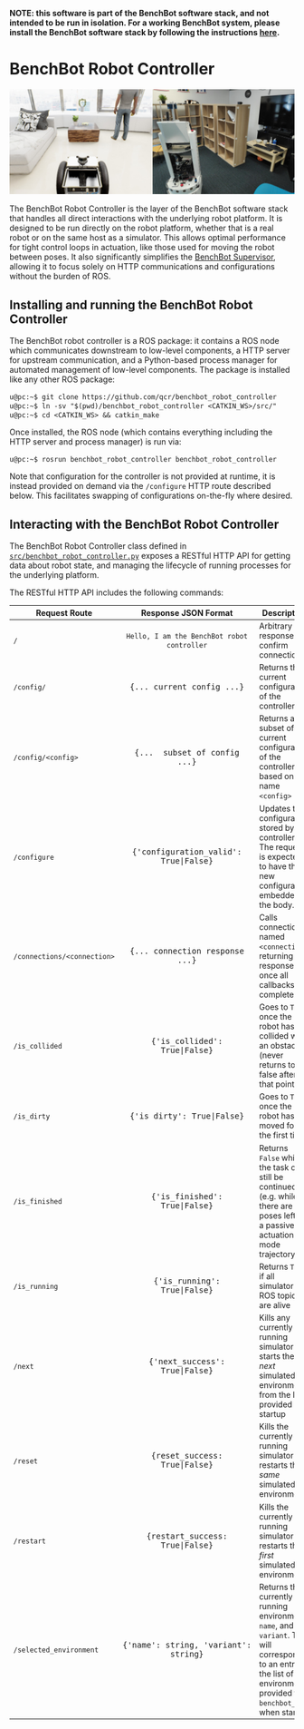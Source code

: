 **NOTE: this software is part of the BenchBot software stack, and not intended to be run in isolation. For a working BenchBot system, please install the BenchBot software stack by following the instructions [here](https://github.com/qcr/benchbot).**

# BenchBot Robot Controller

![benchbot_robot_controller](./docs/benchbot_controller.jpg)

The BenchBot Robot Controller is the layer of the BenchBot software stack that handles all direct interactions with the underlying robot platform. It is designed to be run directly on the robot platform, whether that is a real robot or on the same host as a simulator. This allows optimal performance for tight control loops in actuation, like those used for moving the robot between poses. It also significantly simplifies the [BenchBot Supervisor](https://github.com/qcr/benchbot_supervisor), allowing it to focus solely on HTTP communications and configurations without the burden of ROS.

## Installing and running the BenchBot Robot Controller

The BenchBot robot controller is a ROS package: it contains a ROS node which communicates downstream to low-level components, a HTTP server for upstream communication, and a Python-based process manager for automated management of low-level components. The package is installed like any other ROS package:

```
u@pc:~$ git clone https://github.com/qcr/benchbot_robot_controller
u@pc:~$ ln -sv "$(pwd)/benchbot_robot_controller <CATKIN_WS>/src/"
u@pc:~$ cd <CATKIN_WS> && catkin_make
```

Once installed, the ROS node (which contains everything including the HTTP server and process manager) is run via:

```
u@pc:~$ rosrun benchbot_robot_controller benchbot_robot_controller
```

Note that configuration for the controller is not provided at runtime, it is instead provided on demand via the `/configure` HTTP route described below. This facilitates swapping of configurations on-the-fly where desired.

## Interacting with the BenchBot Robot Controller

The BenchBot Robot Controller class defined in [`src/benchbot_robot_controller.py`](./src/benchbot_robot_controller.py) exposes a RESTful HTTP API for getting data about robot state, and managing the lifecycle of running processes for the underlying platform.

The RESTful HTTP API includes the following commands:

| Request Route               |                  Response JSON Format                  | Description                                                                                                                                                               |
| --------------------------- | :----------------------------------------------------: | ------------------------------------------------------------------------------------------------------------------------------------------------------------------------- |
| `/`                         | <pre>`Hello, I am the BenchBot robot controller`</pre> | Arbitrary response to confirm connection                                                                                                                                  |
| `/config/`                  |          <pre>{... current config ...}</pre>           | Returns the current configuration of the controller                                                                                                                       |
| `/config/<config>`          |     <pre>{... <config> subset of config ...}</pre>     | Returns a subset of the current configuration of the controller based on the name `<config>`                                                                              |
| `/configure`                |    <pre>{'configuration_valid': True\|False}</pre>     | Updates the configuration stored by the controller. The request is expected to have the new configuration embedded in the body.                                           |
| `/connections/<connection>` |        <pre>{... connection response ...}</pre>        | Calls connection named `<connection>`, returning the response once all callbacks are complete                                                                             |
| `/is_collided`              |        <pre>{'is_collided': True\|False}</pre>         | Goes to `True` once the robot has collided with an obstacle (never returns to false after that point)                                                                     |
| `/is_dirty`                 |          <pre>{'is_dirty': True\|False}</pre>          | Goes to `True` once the robot has moved for the first time                                                                                                                |
| `/is_finished`              |        <pre>{'is_finished': True\|False}</pre>         | Returns `False` while the task can still be continued (e.g. while there are still poses left in a passive actuation mode trajectory)                                      |
| `/is_running`               |         <pre>{'is_running': True\|False}</pre>         | Returns `True` if all simulator ROS topics are alive                                                                                                                      |
| `/next`                     |        <pre>{'next_success': True\|False}</pre>        | Kills any currently running simulator & starts the _next_ simulated environment from the list provided on startup                                                         |
| `/reset`                    |        <pre>{reset_success: True\|False}</pre>         | Kills the currently running simulator & restarts the _same_ simulated environment                                                                                         |
| `/restart`                  |       <pre>{restart_success: True\|False}</pre>        | Kills the currently running simulator & restarts the _first_ simulated environment                                                                                        |
| `/selected_environment`     |     <pre>{'name': string, 'variant': string}</pre>     | Returns the currently running environment `name`, and its `variant`. This will correspond to an entry in the list of environments provided to `benchbot_run` when started |
